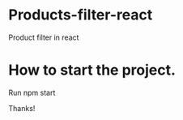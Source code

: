 # Products-filter-react
Product filter in react

# How to start the project.
Run npm start

Thanks!
